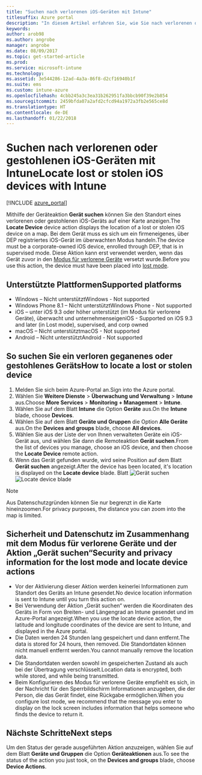 ```yaml
---
title: "Suchen nach verlorenen iOS-Geräten mit Intune"
titlesuffix: Azure portal
description: "In diesem Artikel erfahren Sie, wie Sie nach verlorenen oder gestohlenen iOS-Geräten mit Intune suchen."
keywords: 
author: arob98
ms.author: angrobe
manager: angrobe
ms.date: 08/09/2017
ms.topic: get-started-article
ms.prod: 
ms.service: microsoft-intune
ms.technology: 
ms.assetid: 3e544286-12ad-4a3a-86f8-d2cf16940b1f
ms.suite: ems
ms.custom: intune-azure
ms.openlocfilehash: 4cbb245a3c3ea31b262951fa3bbcb90f39e2b854
ms.sourcegitcommit: 2459bfda07a2afd2cfcd94a1972a3fb2e565ce8d
ms.translationtype: HT
ms.contentlocale: de-DE
ms.lasthandoff: 01/22/2018
---
```

# <a name="locate-lost-or-stolen-ios-devices-with-intune"></a><span data-ttu-id="014ad-103">Suchen nach verlorenen oder gestohlenen iOS-Geräten mit Intune</span><span class="sxs-lookup"><span data-stu-id="014ad-103">Locate lost or stolen iOS devices with Intune</span></span>


[!INCLUDE [azure_portal](./includes/azure_portal.md)]

<span data-ttu-id="014ad-104">Mithilfe der Geräteaktion **Gerät suchen** können Sie den Standort eines verlorenen oder gestohlenen iOS-Geräts auf einer Karte anzeigen.</span><span class="sxs-lookup"><span data-stu-id="014ad-104">The **Locate Device** device action displays the location of a lost or stolen iOS device on a map.</span></span> <span data-ttu-id="014ad-105">Bei dem Gerät muss es sich um ein firmeneigenes, über DEP registriertes iOS-Gerät im überwachten Modus handeln.</span><span class="sxs-lookup"><span data-stu-id="014ad-105">The device must be a corporate-owned iOS device, enrolled through DEP, that is in supervised mode.</span></span> <span data-ttu-id="014ad-106">Diese Aktion kann erst verwendet werden, wenn das Gerät zuvor in den [Modus für verlorene Geräte](/intune-azure/manage-devices/lost-mode.md) versetzt wurde.</span><span class="sxs-lookup"><span data-stu-id="014ad-106">Before you use this action, the device must have been placed into [lost mode](/intune-azure/manage-devices/lost-mode.md).</span></span>

## <a name="supported-platforms"></a><span data-ttu-id="014ad-107">Unterstützte Plattformen</span><span class="sxs-lookup"><span data-stu-id="014ad-107">Supported platforms</span></span>

- <span data-ttu-id="014ad-108">Windows – Nicht unterstützt</span><span class="sxs-lookup"><span data-stu-id="014ad-108">Windows - Not supported</span></span>
- <span data-ttu-id="014ad-109">Windows Phone 8.1 – Nicht unterstützt</span><span class="sxs-lookup"><span data-stu-id="014ad-109">Windows Phone - Not supported</span></span>
- <span data-ttu-id="014ad-110">iOS – unter iOS 9.3 oder höher unterstützt (im Modus für verlorene Geräte), überwacht und unternehmenseigen</span><span class="sxs-lookup"><span data-stu-id="014ad-110">iOS - Supported on iOS 9.3 and later (in Lost mode), supervised, and corp owned</span></span>
- <span data-ttu-id="014ad-111">macOS – Nicht unterstützt</span><span class="sxs-lookup"><span data-stu-id="014ad-111">macOS - Not supported</span></span>
- <span data-ttu-id="014ad-112">Android – Nicht unterstützt</span><span class="sxs-lookup"><span data-stu-id="014ad-112">Android - Not supported</span></span>

## <a name="how-to-locate-a-lost-or-stolen-device"></a><span data-ttu-id="014ad-113">So suchen Sie ein verloren geganenes oder gestohlenes Geräts</span><span class="sxs-lookup"><span data-stu-id="014ad-113">How to locate a lost or stolen device</span></span>

1. <span data-ttu-id="014ad-114">Melden Sie sich beim Azure-Portal an.</span><span class="sxs-lookup"><span data-stu-id="014ad-114">Sign into the Azure portal.</span></span>
2. <span data-ttu-id="014ad-115">Wählen Sie **Weitere Dienste** > **Überwachung und Verwaltung** > **Intune** aus.</span><span class="sxs-lookup"><span data-stu-id="014ad-115">Choose **More Services** > **Monitoring + Management** > **Intune**.</span></span>
3. <span data-ttu-id="014ad-116">Wählen Sie auf dem Blatt **Intune** die Option **Geräte** aus.</span><span class="sxs-lookup"><span data-stu-id="014ad-116">On the **Intune** blade, choose **Devices**.</span></span>
4. <span data-ttu-id="014ad-117">Wählen Sie auf dem Blatt **Geräte und Gruppen** die Option **Alle Geräte** aus.</span><span class="sxs-lookup"><span data-stu-id="014ad-117">On the **Devices and groups** blade, choose **All devices**.</span></span>
5. <span data-ttu-id="014ad-118">Wählen Sie aus der Liste der von Ihnen verwalteten Geräte ein iOS-Gerät aus, und wählen Sie dann die Remoteaktion **Gerät suchen**.</span><span class="sxs-lookup"><span data-stu-id="014ad-118">From the list of devices you manage, choose an iOS device, and then choose the **Locate Device** remote action.</span></span>
6. <span data-ttu-id="014ad-119">Wenn das Gerät gefunden wurde, wird seine Position auf dem Blatt **Gerät suchen** angezeigt.</span><span class="sxs-lookup"><span data-stu-id="014ad-119">After the device has been located, it's location is displayed on the **Locate device** blade.</span></span>
    <span data-ttu-id="014ad-120">Blatt ![Gerät suchen](./media/locate-device.png)</span><span class="sxs-lookup"><span data-stu-id="014ad-120">![Locate device blade](./media/locate-device.png)</span></span>

>[!NOTE]
><span data-ttu-id="014ad-121">Aus Datenschutzgründen können Sie nur begrenzt in die Karte hineinzoomen.</span><span class="sxs-lookup"><span data-stu-id="014ad-121">For privacy purposes, the distance you can zoom into the map is limited.</span></span>

## <a name="security-and-privacy-information-for-the-lost-mode-and-locate-device-actions"></a><span data-ttu-id="014ad-122">Sicherheit und Datenschutz im Zusammenhang mit dem Modus für verlorene Geräte und der Aktion „Gerät suchen“</span><span class="sxs-lookup"><span data-stu-id="014ad-122">Security and privacy information for the lost mode and locate device actions</span></span>
- <span data-ttu-id="014ad-123">Vor der Aktivierung dieser Aktion werden keinerlei Informationen zum Standort des Geräts an Intune gesendet.</span><span class="sxs-lookup"><span data-stu-id="014ad-123">No device location information is sent to Intune until you turn this action on.</span></span>
- <span data-ttu-id="014ad-124">Bei Verwendung der Aktion „Gerät suchen“ werden die Koordinaten des Geräts in Form von Breiten- und Längengrad an Intune gesendet und im Azure-Portal angezeigt.</span><span class="sxs-lookup"><span data-stu-id="014ad-124">When you use the locate device action, the latitude and longitude coordinates of the device are sent to Intune, and displayed in the Azure portal.</span></span>
- <span data-ttu-id="014ad-125">Die Daten werden 24 Stunden lang gespeichert und dann entfernt.</span><span class="sxs-lookup"><span data-stu-id="014ad-125">The data is stored for 24 hours, then removed.</span></span> <span data-ttu-id="014ad-126">Die Standortdaten können nicht manuell entfernt werden.</span><span class="sxs-lookup"><span data-stu-id="014ad-126">You cannot manually remove the location data.</span></span>
- <span data-ttu-id="014ad-127">Die Standortdaten werden sowohl im gespeicherten Zustand als auch bei der Übertragung verschlüsselt.</span><span class="sxs-lookup"><span data-stu-id="014ad-127">Location data is encrypted, both while stored, and while being transmitted.</span></span>
- <span data-ttu-id="014ad-128">Beim Konfigurieren des Modus für verlorene Geräte empfiehlt es sich, in der Nachricht für den Sperrbildschirm Informationen anzugeben, die der Person, die das Gerät findet, eine Rückgabe ermöglichen.</span><span class="sxs-lookup"><span data-stu-id="014ad-128">When you configure lost mode, we recommend that the message you enter to display on the lock screen includes information that helps someone who finds the device to return it.</span></span>


## <a name="next-steps"></a><span data-ttu-id="014ad-129">Nächste Schritte</span><span class="sxs-lookup"><span data-stu-id="014ad-129">Next steps</span></span>

<span data-ttu-id="014ad-130">Um den Status der gerade ausgeführten Aktion anzuzeigen, wählen Sie auf dem Blatt **Geräte und Gruppen** die Option **Geräteaktionen** aus.</span><span class="sxs-lookup"><span data-stu-id="014ad-130">To see the status of the action you just took, on the **Devices and groups** blade, choose **Device Actions**.</span></span>